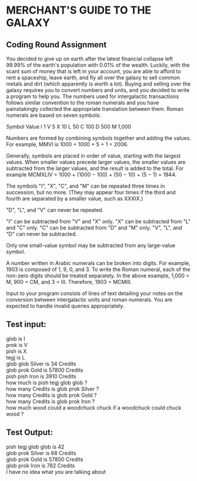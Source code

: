 # MERCHANT'S GUIDE TO THE GALAXY

Coding Round Assignment 
------------------------------------ 
You decided to give up on earth after the latest financial collapse left 99.99% of the earth's population with 0.01% of the wealth. Luckily, with the scant sum of money that is left in your account, you are able to afford to rent a spaceship, leave earth, and fly all over the galaxy to sell common metals and dirt (which apparently is worth a lot). Buying and selling over the galaxy requires you to convert numbers and units, and you decided to write a program to help you. The numbers used for intergalactic transactions follows similar convention to the roman numerals and you have painstakingly collected the appropriate translation between them. Roman numerals are based on seven symbols: 

Symbol	Value 
I	1 
V	5 
X	10 
L	50 
C	100 
D	500 
M	1,000 

Numbers are formed by combining symbols together and adding the values. 
For example, MMVI is 1000 + 1000 + 5 + 1 = 2006. 

Generally, symbols are placed in order of value, starting with the largest values. When smaller values precede larger values, the smaller values are subtracted from the larger values, and the result is added to the total. 
For example MCMXLIV = 1000 + (1000 − 100) + (50 − 10) + (5 − 1) = 1944. 

The symbols "I", "X", "C", and "M" can be repeated three times in succession, but no more. (They may appear four times if the third and fourth are separated by a smaller value, such as XXXIX.) 

"D", "L", and "V" can never be repeated. 

"I" can be subtracted from "V" and "X" only. "X" can be subtracted from "L" and "C" only. "C" can be subtracted from "D" and "M" only. "V", "L", and "D" can never be subtracted. 

Only one small-value symbol may be subtracted from any large-value symbol.
 
A number written in Arabic numerals can be broken into digits. 
For example, 1903 is composed of 1, 9, 0, and 3. To write the Roman numeral, each of the non-zero digits should be treated separately. In the above example, 1,000 = M, 900 = CM, and 3 = III. Therefore, 1903 = MCMIII. 

Input to your program consists of lines of text detailing your notes on the conversion between intergalactic units and roman numerals. You are expected to handle invalid queries appropriately. 

Test input: 
------------- 
glob is I <br />
prok is V <br />
pish is X <br />
tegj is L <br />
glob glob Silver is 34 Credits <br />
glob prok Gold is 57800 Credits <br />
pish pish Iron is 3910 Credits <br />
how much is pish tegj glob glob ? <br />
how many Credits is glob prok Silver ? <br />
how many Credits is glob prok Gold ? <br />
how many Credits is glob prok Iron ? <br />
how much wood could a woodchuck chuck if a woodchuck could chuck wood ? <br />

Test Output: 
--------------- 
pish tegj glob glob is 42 <br />
glob prok Silver is 68 Credits <br />
glob prok Gold is 57800 Credits <br />
glob prok Iron is 782 Credits <br />
I have no idea what you are talking about<br />
